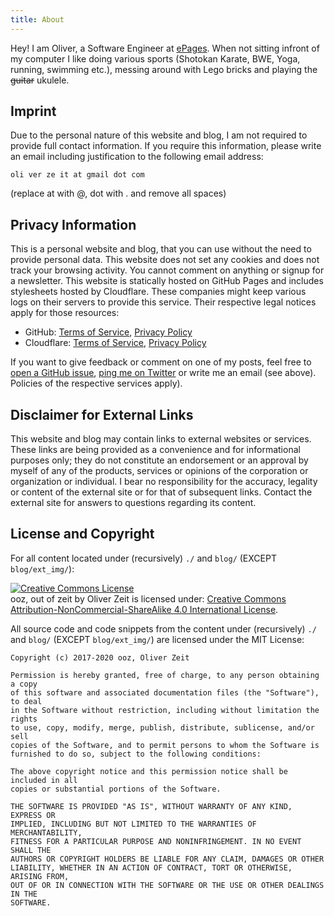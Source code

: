 ```yaml
---
title: About
---
```


Hey! I am Oliver, a Software Engineer at [ePages](https://www.epages.com/).
When not sitting infront of my computer I like doing various sports (Shotokan Karate, BWE, Yoga, running, swimming etc.), messing around with Lego bricks and playing the <del>guitar</del> ukulele.

## Imprint

Due to the personal nature of this website and blog, I am not required to provide full contact information.
If you require this information, please write an email including justification to the following email address:

```
oli ver ze it at gmail dot com
```
(replace at with @, dot with . and remove all spaces)

## Privacy Information

This is a personal website and blog, that you can use without the need to provide personal data.
This website does not set any cookies and does not track your browsing activity.
You cannot comment on anything or signup for a newsletter.
This website is statically hosted on GitHub Pages and includes stylesheets hosted by Cloudflare.
These companies might keep various logs on their servers to provide this service.
Their respective legal notices apply for those resources:

* GitHub: [Terms of Service](https://help.github.com/articles/github-terms-of-service/), [Privacy Policy](https://help.github.com/articles/github-privacy-statement/)
* Cloudflare: [Terms of Service](https://www.cloudflare.com/terms/), [Privacy Policy](https://www.cloudflare.com/security-policy/)

If you want to give feedback or comment on one of my posts, feel free to [open a GitHub issue](https://github.com/ooz/blog/issues), [ping me on Twitter](https://twitter.com/oozgo) or write me an email (see above). Policies of the respective services apply).

## Disclaimer for External Links

This website and blog may contain links to external websites or services.
These links are being provided as a convenience and for informational purposes only; they do not constitute an endorsement or an approval by myself of any of the products, services or opinions of the corporation or organization or individual. I bear no responsibility for the accuracy, legality or content of the external site or for that of subsequent links. Contact the external site for answers to questions regarding its content.

## License and Copyright

For all content located under (recursively) `./` and `blog/` (EXCEPT `blog/ext_img/`):

<a rel="license" href="http://creativecommons.org/licenses/by-nc-sa/4.0/"><img alt="Creative Commons License" style="border-width:0" src="https://i.creativecommons.org/l/by-nc-sa/4.0/88x31.png" /></a><br />ooz, out of zeit by Oliver Zeit is licensed under: <a rel="license" href="http://creativecommons.org/licenses/by-nc-sa/4.0/">Creative Commons Attribution-NonCommercial-ShareAlike 4.0 International License</a>.

All source code and code snippets from the content under (recursively) `./` and `blog/` (EXCEPT `blog/ext_img/`) are licensed under the MIT License:

```
Copyright (c) 2017-2020 ooz, Oliver Zeit

Permission is hereby granted, free of charge, to any person obtaining a copy
of this software and associated documentation files (the "Software"), to deal
in the Software without restriction, including without limitation the rights
to use, copy, modify, merge, publish, distribute, sublicense, and/or sell
copies of the Software, and to permit persons to whom the Software is
furnished to do so, subject to the following conditions:

The above copyright notice and this permission notice shall be included in all
copies or substantial portions of the Software.

THE SOFTWARE IS PROVIDED "AS IS", WITHOUT WARRANTY OF ANY KIND, EXPRESS OR
IMPLIED, INCLUDING BUT NOT LIMITED TO THE WARRANTIES OF MERCHANTABILITY,
FITNESS FOR A PARTICULAR PURPOSE AND NONINFRINGEMENT. IN NO EVENT SHALL THE
AUTHORS OR COPYRIGHT HOLDERS BE LIABLE FOR ANY CLAIM, DAMAGES OR OTHER
LIABILITY, WHETHER IN AN ACTION OF CONTRACT, TORT OR OTHERWISE, ARISING FROM,
OUT OF OR IN CONNECTION WITH THE SOFTWARE OR THE USE OR OTHER DEALINGS IN THE
SOFTWARE.
```

